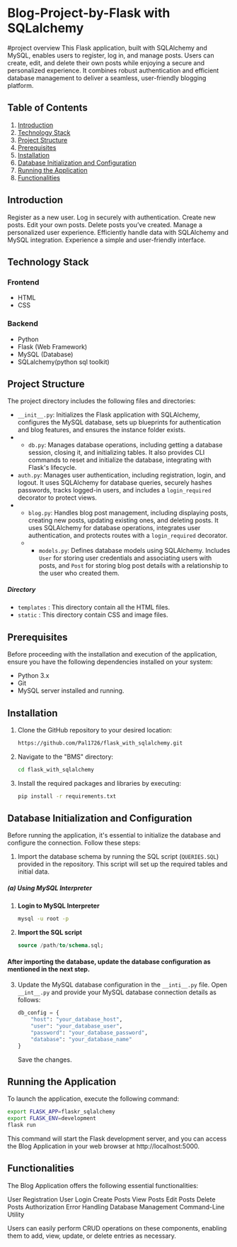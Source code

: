 # Blog-Project-by-Flask with SQLalchemy
#project overview
This Flask application, built with SQLAlchemy and MySQL, enables users to register, log in, and manage posts. Users can create, edit, and delete their own posts while enjoying a secure and personalized experience. It combines robust authentication and efficient database management to deliver a seamless, user-friendly blogging platform.

## Table of Contents

1. [Introduction](#introduction)
2. [Technology Stack](#technology-stack)
3. [Project Structure](#project-structure)
4. [Prerequisites](#prerequisites)
5. [Installation](#installation)
6. [Database Initialization and Configuration](#database-initialization-and-configuration)
7. [Running the Application](#running-the-application)
8. [Functionalities](#functionalities)

## Introduction

Register as a new user.
Log in securely with authentication.
Create new posts.
Edit your own posts.
Delete posts you’ve created.
Manage a personalized user experience.
Efficiently handle data with SQLAlchemy and MySQL integration.
Experience a simple and user-friendly interface.


## Technology Stack

### Frontend

- HTML
- CSS

### Backend

- Python
- Flask (Web Framework)
- MySQL (Database)
- SQLalchemy(python sql toolkit)

## Project Structure

The project directory includes the following files and directories:

- `__init__.py`: Initializes the Flask application with SQLAlchemy, configures the MySQL database, sets up blueprints for authentication and blog features, and ensures the instance folder exists.
- - `db.py`: Manages database operations, including getting a database session, closing it, and initializing tables. It also provides CLI commands to reset and initialize the database, integrating with Flask's lifecycle.
- `auth.py`: Manages user authentication, including registration, login, and logout. It uses SQLAlchemy for database queries, securely hashes passwords, tracks logged-in users, and includes a `login_required` decorator to protect views.
- - `blog.py`: Handles blog post management, including displaying posts, creating new posts, updating existing ones, and deleting posts. It uses SQLAlchemy for database operations, integrates user authentication, and protects routes with a `login_required` decorator.
  - - `models.py`: Defines database models using SQLAlchemy. Includes `User` for storing user credentials and associating users with posts, and `Post` for storing blog post details with a relationship to the user who created them.

##### Directory 
- `templates` : This directory contain all the HTML files.
- `static` : This directory contain CSS and image files.

## Prerequisites

Before proceeding with the installation and execution of the application, ensure you have the following dependencies installed on your system:

- Python 3.x
- Git
- MySQL server installed and running.

## Installation

1. Clone the GitHub repository to your desired location:

   ```bash
   https://github.com/Pal1726/flask_with_sqlalchemy.git
   ```

2. Navigate to the "BMS" directory:

   ```bash
   cd flask_with_sqlalchemy
   ```

3. Install the required packages and libraries by executing:

   ```bash
   pip install -r requirements.txt
   ```

## Database Initialization and Configuration

Before running the application, it's essential to initialize the database and configure the connection. Follow these steps:

1. Import the database schema by running the SQL script (`QUERIES.SQL`) provided in the repository. This script will set up the required tables and initial data.
##### (a) Using MySQL Interpreter

1. **Login to MySQL Interpreter**

    ```bash
    mysql -u root -p
    ```
    
4. **Import the SQL script**

    ```sql
    source /path/to/schema.sql;
    ```


#### After importing the database, update the database configuration as mentioned in the next step.    

3. Update the MySQL database configuration in the `__inti__.py` file. Open `__int__.py` and provide your MySQL database connection details as follows:

   ```python
   db_config = {
       "host": "your_database_host",
       "user": "your_database_user",
       "password": "your_database_password",
       "database": "your_database_name"
   }
   ```

   Save the changes.



## Running the Application

To launch the application, execute the following command:

   ```bash
   export FLASK_APP=flaskr_sqlalchemy
   export FLASK_ENV=development
   flask run
   ```

This command will start the Flask development server, and you can access the Blog Application in your web browser at http://localhost:5000.

## Functionalities

The Blog Application offers the following essential functionalities:

User Registration
User Login
Create Posts
View Posts
Edit Posts
Delete Posts
Authorization
Error Handling
Database Management
Command-Line Utility

Users can easily perform CRUD operations on these components, enabling them to add, view, update, or delete entries as necessary.
